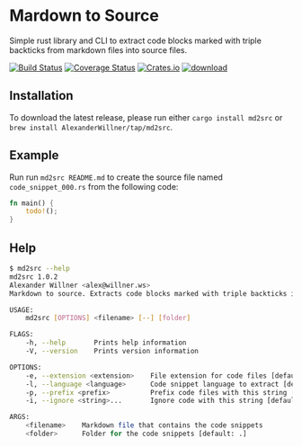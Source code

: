 # Mardown to Source

Simple rust library and CLI to extract code blocks marked with triple backticks from markdown files into source files.

[![Build Status](https://github.com/alexanderwillner/md2src/workflows/Build-Test/badge.svg)](https://github.com/AlexanderWillner/md2src/actions) [![Coverage Status](https://coveralls.io/repos/github/AlexanderWillner/md2src/badge.svg?branch=master)](https://coveralls.io/github/AlexanderWillner/md2src?branch=master) [![Crates.io](https://img.shields.io/crates/d/md2src?label=crate%20downloads)](https://crates.io/crates/md2src) [![download](https://img.shields.io/github/downloads/AlexanderWillner/md2src/total?label=binary%20downloads)](https://github.com/AlexanderWillner/md2src/releases)

## Installation

To download the latest release, please run either ```cargo install md2src``` or ```brew install AlexanderWillner/tap/md2src```.

## Example

Run run ```md2src README.md``` to create the source file named ```code_snippet_000.rs``` from the following code:

```rust
fn main() {
    todo!();
}
```

## Help

```bash
$ md2src --help
md2src 1.0.2
Alexander Willner <alex@willner.ws>
Markdown to source. Extracts code blocks marked with triple backticks into files.

USAGE:
    md2src [OPTIONS] <filename> [--] [folder]

FLAGS:
    -h, --help       Prints help information
    -V, --version    Prints version information

OPTIONS:
    -e, --extension <extension>    File extension for code files [default: rs]
    -l, --language <language>      Code snippet language to extract [default: rust]
    -p, --prefix <prefix>          Prefix code files with this string [default: code_snippet_]
    -i, --ignore <string>...       Ignore code with this string [default: // (note: this does not compile)]

ARGS:
    <filename>    Markdown file that contains the code snippets
    <folder>      Folder for the code snippets [default: .]
```
